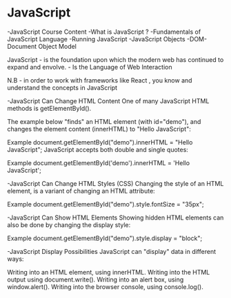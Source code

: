 # JavaScript
-JavaScript Course Content
-What is JavaScript ?
-Fundamentals of JavaScript Language
-Running JavaScript 
-JavaScript Objects 
-DOM- Document Object Model

JavaScript - is the foundation upon which the modern web has continued to expand and envolve.
           - Is the Language of Web Interaction


N.B - in order to work with frameworks like React , you know and understand the concepts in JavaScript

 -JavaScript Can Change HTML Content
One of many JavaScript HTML methods is getElementById().

The example below "finds" an HTML element (with id="demo"), and changes the element content (innerHTML) to "Hello JavaScript":

Example
document.getElementById("demo").innerHTML = "Hello JavaScript";
JavaScript accepts both double and single quotes:

Example
document.getElementById('demo').innerHTML = 'Hello JavaScript';

-JavaScript Can Change HTML Styles (CSS)
Changing the style of an HTML element, is a variant of changing an HTML attribute:

Example
document.getElementById("demo").style.fontSize = "35px";

-JavaScript Can Show HTML Elements
Showing hidden HTML elements can also be done by changing the display style:

Example
document.getElementById("demo").style.display = "block";

-JavaScript Display Possibilities
JavaScript can "display" data in different ways:

Writing into an HTML element, using innerHTML.
Writing into the HTML output using document.write().
Writing into an alert box, using window.alert().
Writing into the browser console, using console.log().
